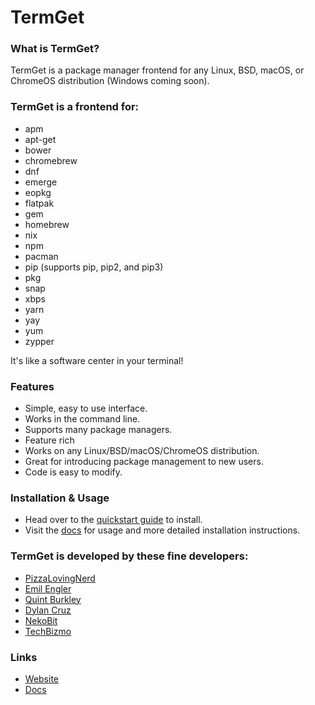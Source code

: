 # TermGet

### What is TermGet?
TermGet is a package manager frontend for any Linux, BSD, macOS, or ChromeOS distribution (Windows coming soon).

### TermGet is a frontend for:

 - apm
 - apt-get
 - bower
 - chromebrew
 - dnf
 - emerge
 - eopkg
 - flatpak
 - gem
 - homebrew
 - nix
 - npm
 - pacman
 - pip (supports pip, pip2, and pip3)
 - pkg
 - snap
 - xbps
 - yarn
 - yay
 - yum
 - zypper

It's like a software center in your terminal!

### Features

 - Simple, easy to use interface.
 - Works in the command line.
 - Supports many package managers.
 - Feature rich
 - Works on any Linux/BSD/macOS/ChromeOS distribution.
 - Great for introducing package management to new users.
 - Code is easy to modify.
 
### Installation & Usage

 - Head over to the [quickstart guide](https://termget.github.io/quickstart.html) to install.
 - Visit the [docs](https://termget.github.io/docs) for usage and more detailed installation instructions.

### TermGet is developed by these fine developers:

 - [PizzaLovingNerd](https://github.com/pizzalovingnerd)
 - [Emil Engler](https://github.com/emilengler)
 - [Quint Burkley](https://github.com/qwow5)
 - [Dylan Cruz](https://npstn.us)
 - [NekoBit](https://github.com/nekobit1)
 - [TechBizmo](https://github.com/techbizmo)

### Links

 - [Website](https://termget.github.io)
 - [Docs](https://termget.github.io/docs)
